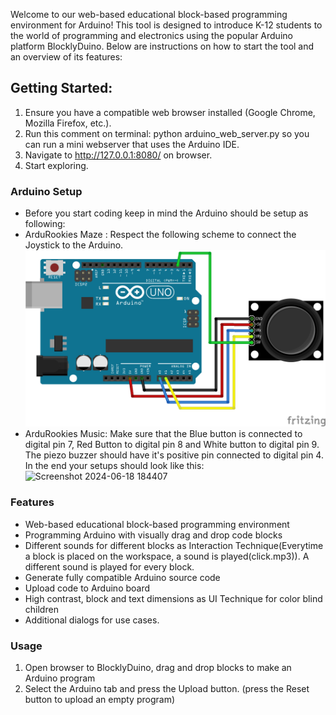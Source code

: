 Welcome to our web-based educational block-based programming environment for Arduino! This tool is designed to introduce K-12 students to the world of programming and electronics using the popular Arduino platform BlocklyDuino. Below are instructions on how to start the tool and an overview of its features:

## Getting Started:

1. Ensure you have a compatible web browser installed (Google Chrome, Mozilla Firefox, etc.).
2. Run this comment on terminal: python arduino_web_server.py so you can run a mini webserver that uses the Arduino IDE.
3. Navigate to http://127.0.0.1:8080/ on browser.
4. Start exploring.

### Arduino Setup
* Before you start coding keep in mind the Arduino should be setup as following:
*   ArduRookies Maze : Respect the following scheme to connect the Joystick to the Arduino.
   ![joystick](https://github.com/andreiispir/BlocklyDuino-gh-pages/blob/0523fc4cc70457aba5cf1424a2d307551fa90287/blockly/media/joystick.png)
*   ArduRookies Music: Make sure that the Blue button is connected to digital pin 7, Red Button to digital pin 8 and White button to digital pin 9. The piezo buzzer should have it's positive pin connected to digital pin 4. In the end your setups should look like this:
![Screenshot 2024-06-18 184407](https://github.com/andreiispir/BlocklyDuino-gh-pages/assets/147340167/ec4f813b-d27c-44ab-bb3e-efd0507aeaf5)


### Features

* Web-based educational block-based programming environment
* Programming Arduino with visually drag and drop code blocks
* Different sounds for different blocks as Interaction Technique(Everytime a block is placed on the workspace, a sound is played(click.mp3)). A different sound is played for every block.
* Generate fully compatible Arduino source code
* Upload code to Arduino board 
* High contrast, block and text dimensions as UI Technique for color blind children
* Additional dialogs for use cases.

### Usage
1. Open browser to BlocklyDuino, drag and drop blocks to make an Arduino program
2. Select the Arduino tab and press the Upload button. (press the Reset button to upload an empty program)
